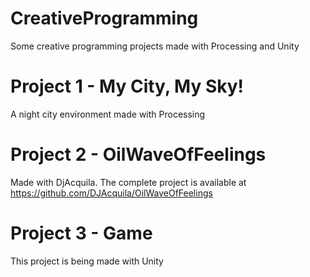 # CreativeProgramming
Some creative programming projects made with Processing and Unity

# Project 1 - My City, My Sky!
A night city environment made with Processing

# Project 2 - OilWaveOfFeelings
Made with DjAcquila. The complete project is available at https://github.com/DJAcquila/OilWaveOfFeelings

# Project 3 - Game
This project is being made with Unity
